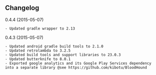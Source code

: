Changelog
---------

0.4.4 (2015-05-07)
    
    - Updated gradle wrapper to 2.13

0.4.3 (2015-05-07)

    - Updated android gradle build tools to 2.1.0
    - Updated retrolambda to 3.2.5
    - Updated build tools and support libraries to 23.0.3
    - Updated butterknife to 8.0.1
    - Exported google analytics and its Google Play Services dependency into a separate library @see https://github.com/kibotu/BloodHound